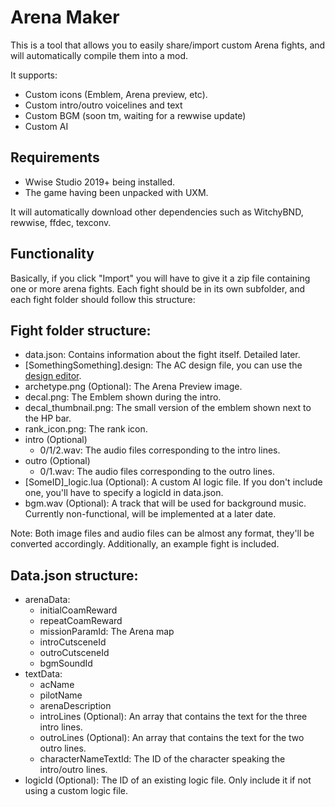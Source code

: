 # Arena Maker
This is a tool that allows you to easily share/import custom Arena fights, and will automatically compile them into a mod.

It supports:
- Custom icons (Emblem, Arena preview, etc).
- Custom intro/outro voicelines and text
- Custom BGM (soon tm, waiting for a rewwise update)
- Custom AI

## Requirements

- Wwise Studio 2019+ being installed.
- The game having been unpacked with UXM.


It will automatically download other dependencies such as WitchyBND, rewwise, ffdec, texconv.


## Functionality

Basically, if you click "Import" you will have to give it a zip file containing one or more arena fights.
Each fight should be in its own subfolder, and each fight folder should follow this structure:
## Fight folder structure:
  - data.json: Contains information about the fight itself. Detailed later.
  - [SomethingSomething].design: The AC design file, you can use the [design editor](https://github.com/lugia19/AC6_Design_Editor/releases/).
  - archetype.png (Optional): The Arena Preview image.
  - decal.png: The Emblem shown during the intro.
  - decal_thumbnail.png: The small version of the emblem shown next to the HP bar.
  - rank_icon.png: The rank icon.
  - intro (Optional)
    - 0/1/2.wav: The audio files corresponding to the intro lines.
  - outro (Optional)
    - 0/1.wav: The audio files corresponding to the outro lines.
  - [SomeID]_logic.lua (Optional): A custom AI logic file. If you don't include one, you'll have to specify a logicId in data.json.
  - bgm.wav (Optional): A track that will be used for background music. Currently non-functional, will be implemented at a later date.

Note: Both image files and audio files can be almost any format, they'll be converted accordingly. Additionally, an example fight is included.

## Data.json structure:
- arenaData:
  - initialCoamReward
  - repeatCoamReward
  - missionParamId: The Arena map
  - introCutsceneId
  - outroCutsceneId
  - bgmSoundId
- textData:
  - acName
  - pilotName
  - arenaDescription
  - introLines (Optional): An array that contains the text for the three intro lines.
  - outroLines (Optional): An array that contains the text for the two outro lines.
  - characterNameTextId: The ID of the character speaking the intro/outro lines.
- logicId (Optional): The ID of an existing logic file. Only include it if not using a custom logic file.

